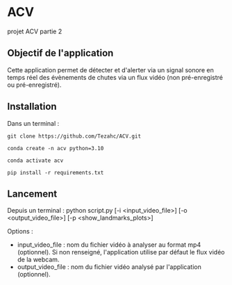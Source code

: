 # ACV
projet ACV partie 2

## Objectif de l'application
Cette application permet de détecter et d'alerter via un signal sonore en temps réel des évènements de chutes via un flux vidéo (non pré-enregistré ou pré-enregistré).

## Installation
Dans un terminal :
```
git clone https://github.com/Tezahc/ACV.git

conda create -n acv python=3.10

conda activate acv

pip install -r requirements.txt
```
## Lancement
Depuis un terminal :
python script.py [-i <input_video_file>] [-o <output_video_file>] [-p <show_landmarks_plots>]

Options :
- input_video_file : nom du fichier vidéo à analyser au format mp4 (optionnel). Si non renseigné, l'application utilise par défaut le flux vidéo de la webcam.
- output_video_file : nom du fichier vidéo analysé par l'application (optionnel).


